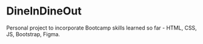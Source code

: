 # DineInDineOut
Personal project to incorporate Bootcamp skills learned so far - HTML, CSS, JS, Bootstrap, Figma.
